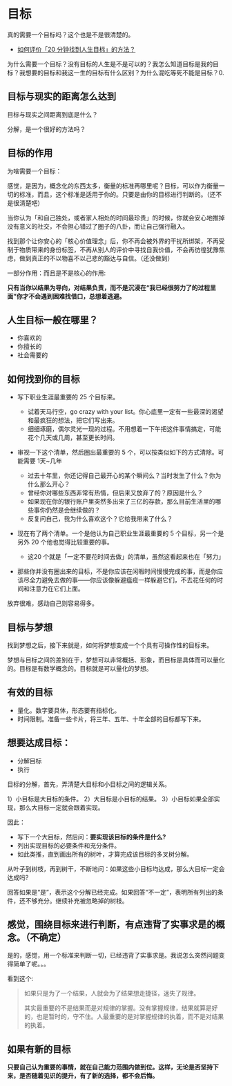 # 目标


真的需要一个目标吗？这个也是不是很清楚的。



- [如何评价「20 分钟找到人生目标」的方法？](https://www.zhihu.com/question/23077646/answer/23562261)

为什么需要一个目标？没有目标的人生是不是可以的？我怎么知道目标是我的目标？我想要的目标和我这一生的目标有什么区别？为什么混吃等死不能是目标？0.


## 目标与现实的距离怎么达到

目标与现实之间距离到底是什么？

分解，是一个很好的方法吗？



## 目标的作用


为啥需要一个目标：

感觉，是因为，概念化的东西太多，衡量的标准再哪里呢？目标，可以作为衡量一切的标准，而且，这个标准是适用于你的。只要是由你的目标进行判断的。（还不是很清楚吧）


当你认为「和自己独处，或者家人相处的时间最珍贵」的时候，你就会安心地推掉没有意义的社交，不会担心错过了圈子的八卦，而让自己强行融入。

找到那个让你安心的「核心价值理念」后，你不再会被外界的干扰所绑架，不再受制于物质带来的身份标签，不再从别人的评价中寻找自我价值，不会再彷徨犹豫焦虑，做到真正的不以物喜不以己悲的豁达与自信。（还没做到）




一部分作用：而且是不是核心的作用:

**只有当你以结果为导向，对结果负责，而不是沉浸在“我已经很努力了的过程里面”你才不会遇到困难找借口，总想着逃避。**


## 人生目标一般在哪里？

- 你喜欢的
- 你擅长的
- 社会需要的




## 如何找到你的目标

- 写下职业生涯最重要的 25 个目标来。
  - 试着天马行空，go crazy with your list。你心底里一定有一些最深的渴望和最疯狂的想法，把它们写出来。
  - 细细琢磨，偶尔灵光一现的过程。不用想着一下午把这件事情搞定，可能花个几天或几周，甚至更长时间。
- 审视一下这个清单，然后圈出最重要的 5 个，可以按类似如下的方式清除。可能需要 1天~几年
  - 过去十年里，你还记得自己最开心的某个瞬间么？当时发生了什么？你为什么那么开心？
  - 曾经你对哪些东西非常有热情，但后来又放弃了的？原因是什么？
  - 如果现在你的银行账户里突然多出来了三亿的存款，那么目前生活里的哪些事你仍然是会继续做的？
  - 反复问自己，我为什么喜欢这个？它给我带来了什么？
- 现在有了两个清单。一个是他认为自己职业生涯最重要的 5 个目标，另一个是另外 20 个他也觉得比较重要的事。
  - 这20 个就是「一定不要花时间去做」的清单，虽然这看起来也在「努力」

- 那些你并没有圈出来的目标，不是你应该在闲暇时间慢慢完成的事，而是你应该尽全力避免去做的事——你应该像躲避瘟疫一样躲避它们，不去花任何的时间和注意力在它们上面。


放弃很难，感动自己则容易得多。







## 目标与梦想

找到梦想之后，接下来就是，如何将梦想变成一个个具有可操作性的目标来。

梦想与目标之间的差别在于，梦想可以非常概括、形象，而目标是具体而可以量化的。目标是有数学概念的。目标就是可以量化的梦想。


## 有效的目标

- 量化。数字要具体，形态要有指标化。
- 时间限制。准备一些卡片，将三年、五年、十年全部的目标都写下来。



## 想要达成目标：

- 分解目标
- 执行

目标的分解，首先，弄清楚大目标和小目标之间的逻辑关系。

1）小目标是大目标的条件。
2）大目标是小目标的结果。
3）小目标如果全部实现，那么大目标一定就会跟着实现。

因此：

- 写下一个大目标，然后问：**要实现该目标的条件是什么?**
- 列出实现目标的必要条件和充分条件。
- 如此类推，直到画出所有的树叶，才算完成该目标的多叉树分解。


从叶子到树枝，再到树干，不断地问：如果这些小目标均达成，那么大目标一定会达成吗?

回答如果是“是”，表示这个分解已经完成。如果回答“不一定”，表明所有列出的条件，还不够充分。继续补充被忽略掉的树枝。





## 感觉，围绕目标来进行判断，有点违背了实事求是的概念。（不确定）

是的，感觉，用一个标准来判断一切，已经违背了实事求是。我说怎么突然问题变得简单了呢。。。


看到这个:

> 如果只是为了一个结果，人就会为了结果想走捷径，迷失了规律。
> 
> 其实最重要的不是结果而是对规律的掌握。没有掌握规律，结果就算是好的，也是暂时的，守不住。人最重要的是对掌握规律的执着，而不是对结果的执着。


## 如果有新的目标

**只要自己认为重要的事情，就在自己能力范围内做到位。这样，无论是否坚持下来，是否随着见识的提升，有了新的选择，都不会后悔。** 